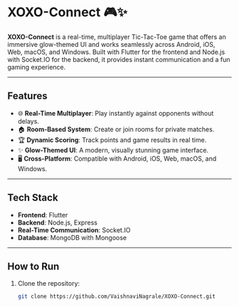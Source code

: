 # XOXO-Connect 🎮✨  

**XOXO-Connect** is a real-time, multiplayer Tic-Tac-Toe game that offers an immersive glow-themed UI and works seamlessly across Android, iOS, Web, macOS, and Windows. Built with Flutter for the frontend and Node.js with Socket.IO for the backend, it provides instant communication and a fun gaming experience.  

---

## Features  
- 🌐 **Real-Time Multiplayer**: Play instantly against opponents without delays.  
- 🏠 **Room-Based System**: Create or join rooms for private matches.  
- 🏆 **Dynamic Scoring**: Track points and game results in real time.  
- ✨ **Glow-Themed UI**: A modern, visually stunning game interface.  
- 🖥️ **Cross-Platform**: Compatible with Android, iOS, Web, macOS, and Windows.  

---

## Tech Stack  
- **Frontend**: Flutter  
- **Backend**: Node.js, Express  
- **Real-Time Communication**: Socket.IO  
- **Database**: MongoDB with Mongoose  

---

## How to Run  
1. Clone the repository:  
   ```bash
   git clone https://github.com/VaishnaviNagrale/XOXO-Connect.git